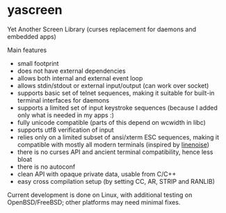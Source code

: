 # yascreen
Yet Another Screen Library (curses replacement for daemons and embedded apps)

Main features
- small footprint
- does not have external dependencies
- allows both internal and external event loop
- allows stdin/stdout or external input/output (can work over socket)
- supports basic set of telnet sequences, making it suitable for built-in terminal interfaces for daemons
- supports a limited set of input keystroke sequences (because I added only what is needed in my apps :)
- fully unicode compatible (parts of this depend on wcwidth in libc)
- supports utf8 verification of input
- relies only on a limited subset of ansi/xterm ESC sequences, making it compatible with mostly all modern terminals (inspired by [linenoise](https://github.com/antirez/linenoise))
- there is no curses API and ancient terminal compatibility, hence less bloat
- there is no autoconf
- clean API with opaque private data, usable from C/C++
- easy cross compilation setup (by setting CC, AR, STRIP and RANLIB)

Current development is done on Linux, with additional testing on OpenBSD/FreeBSD; other platforms may need minimal fixes.

